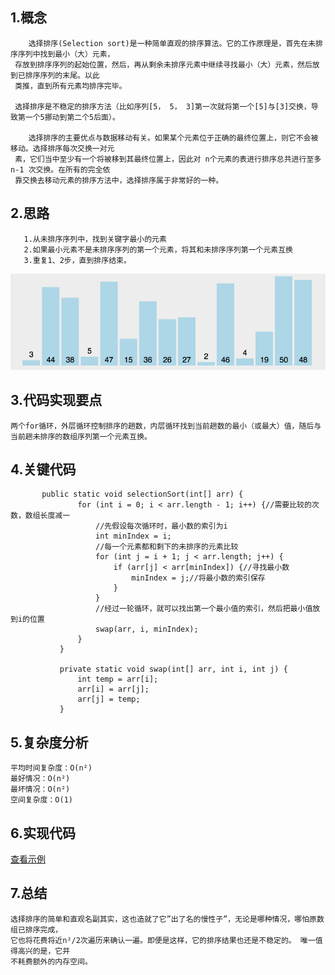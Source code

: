 
## 1.概念 
        选择排序(Selection sort)是一种简单直观的排序算法。它的工作原理是，首先在未排序序列中找到最小（大）元素，
     存放到排序序列的起始位置，然后，再从剩余未排序元素中继续寻找最小（大）元素，然后放到已排序序列的末尾。以此
     类推，直到所有元素均排序完毕。
     
     选择排序是不稳定的排序方法（比如序列[5， 5， 3]第一次就将第一个[5]与[3]交换，导致第一个5挪动到第二个5后面）。  
      
        选择排序的主要优点与数据移动有关。如果某个元素位于正确的最终位置上，则它不会被移动。选择排序每次交换一对元
     素，它们当中至少有一个将被移到其最终位置上，因此对 n个元素的表进行排序总共进行至多 n-1 次交换。在所有的完全依
     靠交换去移动元素的排序方法中，选择排序属于非常好的一种。  
       
## 2.思路
       1.从未排序序列中，找到关键字最小的元素  
       2.如果最小元素不是未排序序列的第一个元素，将其和未排序序列第一个元素互换  
       3.重复1、2步，直到排序结束。  
    
![select](./images/select.gif) 
    
## 3.代码实现要点

    两个for循环，外层循环控制排序的趟数，内层循环找到当前趟数的最小（或最大）值，随后与当前趟未排序的数组序列第一个元素互换。
    
## 4.关键代码
```
       public static void selectionSort(int[] arr) {
               for (int i = 0; i < arr.length - 1; i++) {//需要比较的次数，数组长度减一
                   //先假设每次循环时，最小数的索引为i
                   int minIndex = i;
                   //每一个元素都和剩下的未排序的元素比较
                   for (int j = i + 1; j < arr.length; j++) {
                       if (arr[j] < arr[minIndex]) {//寻找最小数
                           minIndex = j;//将最小数的索引保存
                       }
                   }
                   //经过一轮循环，就可以找出第一个最小值的索引，然后把最小值放到i的位置
                   swap(arr, i, minIndex);
               }
           }
       
           private static void swap(int[] arr, int i, int j) {
               int temp = arr[i];
               arr[i] = arr[j];
               arr[j] = temp;
           }
```

## 5.复杂度分析  

    平均时间复杂度：O(n²)	
    最好情况：O(n²)  
	最坏情况：O(n²)  
	空间复杂度：O(1)

## 6.实现代码
   [查看示例](./SelectionSort.java)

## 7.总结  
    选择排序的简单和直观名副其实，这也造就了它”出了名的慢性子”，无论是哪种情况，哪怕原数组已排序完成，
    它也将花费将近n²/2次遍历来确认一遍。即便是这样，它的排序结果也还是不稳定的。 唯一值得高兴的是，它并
    不耗费额外的内存空间。